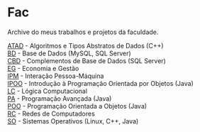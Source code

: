 # Fac
Archive do meus trabalhos e projetos da faculdade.

[ATAD](https://github.com/GabrielRAmbrosio/Fac/tree/main/ATAD) - Algoritmos e Tipos Abstratos de Dados (C++)<br />
[BD](https://github.com/GabrielRAmbrosio/Fac/tree/main/BD) - Base de Dados (MySQL, SQL Server)<br />
[CBD](https://github.com/GabrielRAmbrosio/Fac/tree/main/CBD) - Complementos de Base de Dados (SQL Server)<br />
[EG](https://github.com/GabrielRAmbrosio/Fac/tree/main/EG) - Economia e Gestão<br />
[IPM](https://github.com/GabrielRAmbrosio/Fac/tree/main/IPM) - Interação Pessoa-Máquina<br />
[IPOO](https://github.com/GabrielRAmbrosio/Fac/tree/main/IPOO) - Introdução à Programação Orientada por Objetos (Java)<br />
[LC](https://github.com/GabrielRAmbrosio/Fac/tree/main/LC) - Lógica Computacional<br />
[PA](https://github.com/GabrielRAmbrosio/Fac/tree/main/PA) - Programação Avançada (Java)<br />
[POO](https://github.com/GabrielRAmbrosio/Fac/tree/main/POO) - Programação Orientada a Objetos (Java)<br />
[RC](https://github.com/GabrielRAmbrosio/Fac/tree/main/RC) - Redes de Computadores<br />
[SO](https://github.com/GabrielRAmbrosio/Fac/tree/main/SO) - Sistemas Operativos (Linux, C++, Java)<br />
